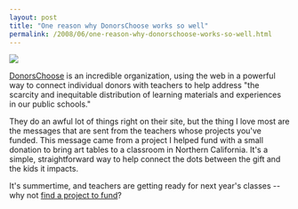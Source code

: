 ```yaml
---
layout: post
title: "One reason why DonorsChoose works so well"
permalink: /2008/06/one-reason-why-donorschoose-works-so-well.html
---
```


[![](https://farm4.static.flickr.com/3050/2607096555_83c9ecf9b8.jpg)](http://www.flickr.com/photos/msippey/2607096555/ "photo sharing")  

[DonorsChoose](http://donorschoose.org) is an incredible organization, using the web in a powerful way to connect individual donors with teachers to help address "the scarcity and inequitable distribution of learning materials and experiences in our public schools."  
  
They do an awful lot of things right on their site, but the thing I love most are the messages that are sent from the teachers whose projects you've funded. This message came from a project I helped fund with a small donation to bring art tables to a classroom in Northern California. It's a simple, straightforward way to help connect the dots between the gift and the kids it impacts.  
  
It's summertime, and teachers are getting ready for next year's classes -- why not [find a project to fund](http://donorschoose.org/)?